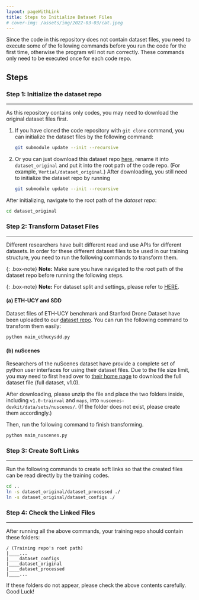 ```yaml
---
layout: pageWithLink
title: Steps to Initialize Dataset Files
# cover-img: /assets/img/2022-03-03/cat.jpeg
---
```

<!--
 * @Author: Conghao Wong
 * @Date: 2023-03-21 17:52:21
 * @LastEditors: Conghao Wong
 * @LastEditTime: 2023-04-13 14:09:43
 * @Description: file content
 * @Github: https://cocoon2wong.github.io
 * Copyright 2023 Conghao Wong, All Rights Reserved.
-->

Since the code in this repository does not contain dataset files, you need to execute some of the following commands before you run the code for the first time, otherwise the program will not run correctly.
These commands only need to be executed once for each code repo.

## Steps

### Step 1: Initialize the dataset repo

---

As this repository contains only codes, you may need to download the original dataset files first.

1. If you have cloned the code repository with `git clone` command, you can initialize the dataset files by the following command:

    ```bash
    git submodule update --init --recursive
    ```

2. Or you can just download this dataset repo [here](https://github.com/cocoon2wong/Project-Luna), rename it into `dataset_original` and put it into the root path of the code repo.
    (For example, `Vertial/dataset_original`.)
    After downloading, you still need to initialize the dataset repo by running

    ```bash
    git submodule update --init --recursive
    ```

After initializing, navigate to the root path of the *dataset repo*:

```bash
cd dataset_original
```

### Step 2: Transform Dataset Files

---

Different researchers have built different read and use APIs for different datasets.
In order for these different dataset files to be used in our training structure, you need to run the following commands to transform them.

{: .box-note}
**Note:** Make sure you have navigated to the root path of the dataset repo before running the following steps.

{: .box-note}
**Note:** For dataset split and settings, please refer to [HERE](/Project-Luna/notes).

#### (a) ETH-UCY and SDD

Dataset files of ETH-UCY benchmark and Stanford Drone Dataset have been uploaded to our [dataset repo](https://github.com/cocoon2wong/Project-Luna).
You can run the following command to transform them easily:

```bash
python main_ethucysdd.py
```

#### (b) nuScenes

Researchers of the nuScenes dataset have provide a complete set of python user interfaces for using their dataset files.
Due to the file size limit, you may need to first head over to [their home page](https://nuscenes.org/nuscenes) to download the full dataset file (full dataset, v1.0).

After downloading, please unzip the file and place the two folders inside, including `v1.0-trainval` and `maps`, into `nuscenes-devkit/data/sets/nuscenes/`.
(If the folder does not exist, please create them accordingly.)

Then, run the following command to finish transforming.

```bash
python main_nuscenes.py
```

### Step 3: Create Soft Links

---

Run the following commands to create soft links so that the created files can be read directly by the training codes.

```bash
cd ..
ln -s dataset_original/dataset_processed ./
ln -s dataset_original/dataset_configs ./
```

### Step 4: Check the Linked Files

---

After running all the above commands, your training repo should contain these folders:

```
/ (Training repo's root path)
|____...
|____dataset_configs
|____dataset_original
|____dataset_processed
|____...
```

If these folders do not appear, please check the above contents carefully.
Good Luck!
